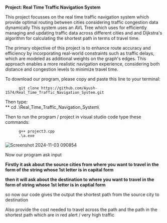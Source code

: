 **Project: Real Time Traffic Navigation System**

This project focusses on the real time traffic navigation system which provide optimal routing between cities considering traffic congestion data dynamically This system uses an AVL Tree which uses for efficiently managing and updating traffic data across different cities and and Dijkstra's algorithm for calculating the shortest path in terms of travel time. 

The primary objective of this project is to enhance route accuracy and efficiency by incorporating real-world constraints such as traffic delays, which are modeled as additional weights on the graph's edges. This approach enables a more realistic navigation experience, considering both distance and congestion levels to minimize travel time.

To download our program, please copy and paste this line to your terminal:

          git clone https://github.com/Ayush-1574/Real_Time_Traffic_Navigation_System.git

Then type:  
         ** cd .\Real_Time_Traffic_Navigation_System\

Then to run the program / project in visual studio code type these commands:

          g++ project3.cpp
          .\a.exe

![Screenshot 2024-11-03 090854](https://github.com/user-attachments/assets/fe28e168-6f1c-42ad-a820-505a7db53dd9)


Now our program ask input 

**Firstly it ask about the source cities from where you want to travel in the form of the string whose 1st letter is in capital form**

**then it will ask about the destination to where you want to travel in the form of string whose 1st letter is in captial form**

so now our code gives the output the shortest path from  the source city to destination

Also provide the cost needed to travel across the path
and the path in the shortest path which are in red alert / very high traffic



